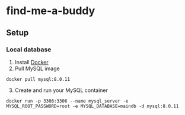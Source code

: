 # find-me-a-buddy

## Setup

### Local database

1) Install [Docker](https://docs.docker.com/machine/install-machine/)
2) Pull MySQL image
```
docker pull mysql:8.0.11
```

3) Create and run your MySQL container
```
docker run -p 3306:3306 --name mysql_server -e MYSQL_ROOT_PASSWORD=root -e MYSQL_DATABASE=maindb -d mysql:8.0.11
```
